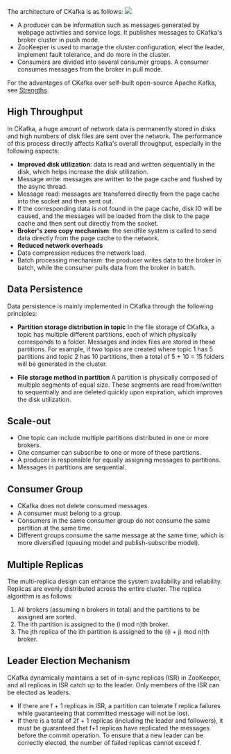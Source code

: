 The architecture of CKafka is as follows:
![](https://mc.qcloudimg.com/static/img/561a25b617029b3d76b8210e09338010/image.png)
- A producer can be information such as messages generated by webpage activities and service logs. It publishes messages to CKafka's broker cluster in push mode.
- ZooKeeper is used to manage the cluster configuration, elect the leader, implement fault tolerance, and do more in the cluster.
- Consumers are divided into several consumer groups. A consumer consumes messages from the broker in pull mode.

For the advantages of CKafka over self-built open-source Apache Kafka, see [Strengths](https://intl.cloud.tencent.com/document/product/597/32549).

## High Throughput
In CKafka, a huge amount of network data is permanently stored in disks and high numbers of disk files are sent over the network. The performance of this process directly affects Kafka's overall throughput, especially in the following aspects:
- **Improved disk utilization**: data is read and written sequentially in the disk, which helps increase the disk utilization.
 - Message write: messages are written to the page cache and flushed by the async thread.
 - Message read: messages are transferred directly from the page cache into the socket and then sent out.
 - If the corresponding data is not found in the page cache, disk IO will be caused, and the messages will be loaded from the disk to the page cache and then sent out directly from the socket.
- **Broker's zero copy mechanism**: the sendfile system is called to send data directly from the page cache to the network. 
- **Reduced network overheads**
 - Data compression reduces the network load.
 - Batch processing mechanism: the producer writes data to the broker in batch, while the consumer pulls data from the broker in batch.

## Data Persistence
Data persistence is mainly implemented in CKafka through the following principles:
- **Partition storage distribution in topic**
   In the file storage of CKafka, a topic has multiple different partitions, each of which physically corresponds to a folder. Messages and index files are stored in these partitions. For example, if two topics are created where topic 1 has 5 partitions and topic 2 has 10 partitions, then a total of 5 + 10 = 15 folders will be generated in the cluster.
   
- **File storage method in partition**
   A partition is physically composed of multiple segments of equal size. These segments are read from/written to sequentially and are deleted quickly upon expiration, which improves the disk utilization.
   
## Scale-out 
- One topic can include multiple partitions distributed in one or more brokers.
- One consumer can subscribe to one or more of these partitions.
- A producer is responsible for equally assigning messages to partitions.
- Messages in partitions are sequential. 

## Consumer Group
- CKafka does not delete consumed messages.
- A consumer must belong to a group.
- Consumers in the same consumer group do not consume the same partition at the same time.
- Different groups consume the same message at the same time, which is more diversified (queuing model and publish-subscribe model).

## Multiple Replicas
The multi-replica design can enhance the system availability and reliability.
Replicas are evenly distributed across the entire cluster. The replica algorithm is as follows:
1. All brokers (assuming n brokers in total) and the partitions to be assigned are sorted.
2. The ith partition is assigned to the (i mod n)th broker.
3. The jth replica of the ith partition is assigned to the ((i + j) mod n)th broker.

## Leader Election Mechanism
CKafka dynamically maintains a set of in-sync replicas (ISR) in ZooKeeper, and all replicas in ISR catch up to the leader. Only members of the ISR can be elected as leaders.
- If there are f + 1 replicas in ISR, a partition can 
tolerate f replica failures while guaranteeing that committed message will not be lost.
- If there is a total of 2f + 1 replicas (including the leader and followers), it must be guaranteed that f+1 
 replicas have replicated the messages before the commit operation. To ensure that a new leader can be correctly elected, the number of failed replicas cannot exceed f.

